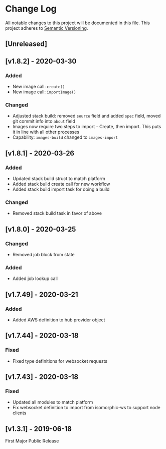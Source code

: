 # Change Log

All notable changes to this project will be documented in this file.
This project adheres to [Semantic Versioning](http://semver.org/).

## [Unreleased]

## [v1.8.2] - 2020-03-30

### Added

- New image call: `create()`
- New image call: `importImage()`

### Changed

- Adjusted stack build: removed `source` field and added `spec` field, moved git commit info into `about` field
- Images now require two steps to import - Create, then import. This puts it in line with all other processes
- Capability: `images-build` changed to `images-import`

## [v1.8.1] - 2020-03-26

### Added

- Updated stack build struct to match platform
- Added stack build create call for new workflow
- Added stack build import task for doing a build

### Changed

- Removed stack build task in favor of above

## [v1.8.0] - 2020-03-25

### Changed

- Removed job block from state

### Added

- Added job lookup call

## [v1.7.49] - 2020-03-21

### Added

- Added AWS definition to hub provider object

## [v1.7.44] - 2020-03-18

### Fixed

- Fixed type definitions for websocket requests

## [v1.7.43] - 2020-03-18

### Fixed

- Updated all modules to match platform
- Fix websocket definition to import from isomorphic-ws to support node clients

## [v1.3.1] - 2019-06-18

First Major Public Release
